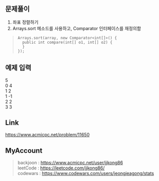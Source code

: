 ## 문제풀이
 1. 좌표 정렬하기
 2. Arrays.sort 메소드를 사용하고, Comparator 인터페이스를 재정의함
 
> ```
> Arrays.sort(array, new Comparator<int[]>() {
> 	public int compare(int[] o1, int[] o2) {
> 	}
> });
> ```

## 예제 입력
5  
0 4  
1 2  
1 -1  
2 2  
3 3  

## Link
https://www.acmicpc.net/problem/11650

## MyAccount

> backjoon : <https://www.acmicpc.net/user/jjkong86>  
> leetCode : <https://leetcode.com/jjkong86/>  
> codewars : https://www.codewars.com/users/jeongjeagong/stats



